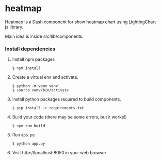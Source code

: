 # heatmap

Heatmap is a Dash component for show heatmap chart using LightingChart js library.

Main idea is inside src/lib/components.

### Install dependencies

1. Install npm packages
    ```
    $ npm install
    ```

2. Create a virtual env and activate.
    ```
    $ python -m venv venv
    $ source venv/bin/activate
    ```

3. Install python packages required to build components.
    ```
    $ pip install -r requirements.txt
    ```

4. Build your code (there may be some errors, but it works!)
    ```
    $ npm run build
    ```

5. Run  `app.py`:
    ```
    $ python app.py
    ```

6. Visit http://localhost:8050 in your web browser